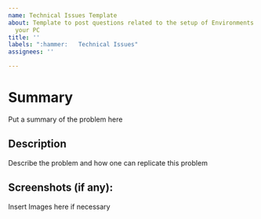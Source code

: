 ```yaml
---
name: Technical Issues Template
about: Template to post questions related to the setup of Environments or Java on
  your PC
title: ''
labels: ":hammer:   Technical Issues"
assignees: ''

---
```


# Summary
Put a summary of the problem here

## Description 
Describe the problem and how one can replicate this problem 

## Screenshots (if any): 
Insert Images here if necessary

